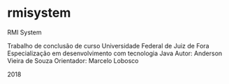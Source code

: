 # rmisystem
RMI System

Trabalho de conclusão de curso
Universidade Federal de Juiz de Fora
Especialização em desenvolvimento com tecnologia Java
Autor: Anderson Vieira de Souza
Orientador: Marcelo Lobosco

2018
